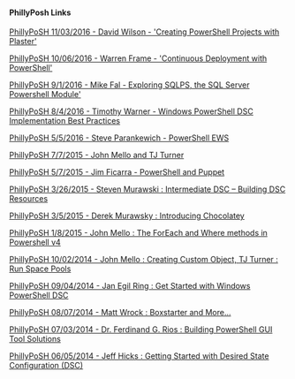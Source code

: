 ﻿#### PhillyPosh Links
[PhillyPoSH 11/03/2016 - David Wilson - 'Creating PowerShell Projects with Plaster'](PhillyPosh/PhillyPoSH%2011032016%20-%20David%20Wilson%20-%20'Creating%20PowerShell%20Projects%20with%20Plaster'.md)


[PhillyPoSH 10/06/2016 - Warren Frame - 'Continuous Deployment with PowerShell'](PhillyPosh/PhillyPoSH%2010062016%20-%20Warren%20Frame%20-%20'Continuous%20Deployment%20with%20PowerShell'.md)


[PhillyPoSH 9/1/2016 - Mike Fal - Exploring SQLPS, the SQL Server Powershell Module'](PhillyPosh/PhillyPoSH%20912016%20-%20Mike%20Fal%20-%20Exploring%20SQLPS%20the%20SQL%20Server%20Powershell%20Module'.md)


[PhillyPoSH 8/4/2016 - Timothy Warner - Windows PowerShell DSC Implementation Best Practices](PhillyPosh/PhillyPoSH%20842016%20-%20Timothy%20Warner%20-%20Windows%20PowerShell%20DSC%20Implementation%20Best%20Practices.md)


[PhillyPoSH 5/5/2016 - Steve Parankewich - PowerShell EWS](PhillyPosh/PhillyPoSH%20552016%20-%20Steve%20Parankewich%20-%20PowerShell%20EWS.md)


[PhillyPoSH 7/7/2015 - John Mello and TJ Turner](PhillyPosh/PhillyPoSH%20772015%20-%20John%20Mello%20and%20TJ%20Turner.md)


[PhillyPoSH 5/7/2015 - Jim Ficarra - PowerShell and Puppet](PhillyPosh/PhillyPoSH%20572015%20-%20Jim%20Ficarra%20-%20PowerShell%20and%20Puppet.md)


[PhillyPoSH 3/26/2015 - Steven Murawski : Intermediate DSC – Building DSC Resources](PhillyPosh/PhillyPoSH%203262015%20-%20Steven%20Murawski%20%20Intermediate%20DSC%20–%20Building%20DSC%20Resources.md)


[PhillyPoSH 3/5/2015 - Derek Murawsky : Introducing Chocolatey](PhillyPosh/PhillyPoSH%20352015%20-%20Derek%20Murawsky%20%20Introducing%20Chocolatey.md)


[PhillyPoSH 1/8/2015 - John Mello : The ForEach and Where methods in Powershell v4](PhillyPosh/PhillyPoSH%20182015%20-%20John%20Mello%20%20The%20ForEach%20and%20Where%20methods%20in%20Powershell%20v4.md)


[PhillyPoSH 10/02/2014 - John Mello : Creating Custom Object, TJ Turner : Run Space Pools](PhillyPosh/PhillyPoSH%2010022014%20-%20John%20Mello%20%20Creating%20Custom%20Object%20TJ%20Turner%20%20Run%20Space%20Pools.md)


[PhillyPoSH 09/04/2014 - Jan Egil Ring : Get Started with Windows PowerShell DSC](PhillyPosh/PhillyPoSH%2009042014%20-%20Jan%20Egil%20Ring%20%20Get%20Started%20with%20Windows%20PowerShell%20DSC.md)


[PhillyPoSH 08/07/2014 - Matt Wrock : Boxstarter and More...](PhillyPosh/PhillyPoSH%2008072014%20-%20Matt%20Wrock%20%20Boxstarter%20and%20More....md)


[PhillyPoSH 07/03/2014 - Dr. Ferdinand G. Rios : Building PowerShell GUI Tool Solutions](PhillyPosh/PhillyPoSH%2007032014%20-%20Dr.%20Ferdinand%20G.%20Rios%20%20Building%20PowerShell%20GUI%20Tool%20Solutions.md)


[PhillyPoSH 06/05/2014 - Jeff Hicks : Getting Started with Desired State Configuration (DSC)](PhillyPosh/PhillyPoSH%2006052014%20-%20Jeff%20Hicks%20%20Getting%20Started%20with%20Desired%20State%20Configuration%20(DSC).md)



